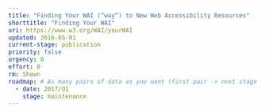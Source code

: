 ```yaml
---
title: "Finding Your WAI (“way”) to New Web Accessibility Resources"
shorttitle: "Finding Your WAI"
uri: https://www.w3.org/WAI/yourWAI
updated: 2016-05-01
current-stage: publication
priority: false
urgency: 0
effort: 0
rm: Shawn
roadmap: # As many pairs of data as you want (first pair -> next stage in the tool)
  - date: 2017/Q1
    stage: maintenance
---
```

